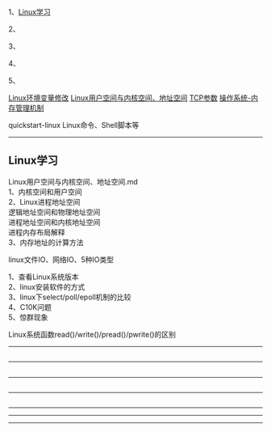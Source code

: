 []()  
  
1、[Linux学习](#Linux学习)  

2、[](#)  

3、[](#)  

4、[](#)  

5、[](#)  



[Linux环境变量修改](docs/base/操作系统/Linux/Linux环境变量修改.md)
[Linux用户空间与内核空间、地址空间](docs/base/操作系统/Linux/Linux用户空间与内核空间、地址空间.md)
[TCP参数](docs/base/操作系统/Linux/TCP参数.md)
[操作系统-内存管理机制](docs/base/操作系统/Linux/操作系统-内存管理机制.md)


quickstart-linux	Linux命令、Shell脚本等



---------------------------------------------------------------------------------------------------------------------  
## Linux学习

Linux用户空间与内核空间、地址空间.md  
1、内核空间和用户空间  
2、Linux进程地址空间  
逻辑地址空间和物理地址空间  
进程地址空间和内核地址空间  
进程内存布局解释  
3、内存地址的计算方法  


linux文件IO、网络IO、5种IO类型  

1、查看Linux系统版本  
2、linux安装软件的方式  
3、linux下select/poll/epoll机制的比较  
4、C10K问题  
5、惊群现象  

Linux系统函数read()/write()/pread()/pwrite()的区别


---------------------------------------------------------------------------------------------------------------------  
## 


---------------------------------------------------------------------------------------------------------------------  
## 


---------------------------------------------------------------------------------------------------------------------  
## 


---------------------------------------------------------------------------------------------------------------------  
## 

---------------------------------------------------------------------------------------------------------------------  

  
  
  
  
  
  
  
---------------------------------------------------------------------------------------------------------------------  


  
---------------------------------------------------------------------------------------------------------------------  
  
  
  
  
  
  
  
  
  
  
  
  
  
  
  
